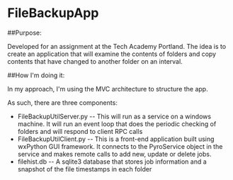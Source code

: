 # FileBackupApp

##Purpose:

Developed for an assignment at the Tech Academy Portland.  The idea is to create an application that will 
examine the contents of folders and copy contents that have changed to another folder on an interval.  

##How I'm doing it:

In my approach, I'm using the MVC architecture to structure the app.  

As such, there are three components:

- FileBackupUtilServer.py
-- This will run as a service on a windows machine.  It will run an event loop that does the periodic checking of folders and will respond to client RPC calls
- FileBackupUtilClient.py
-- This is a front-end application built using wxPython GUI framework.  It connects to the PyroService object in the service and makes remote calls to add new, update or delete jobs.
- filehist.db
-- A sqlite3 database that stores job information and a snapshot of the file timestamps in each folder
